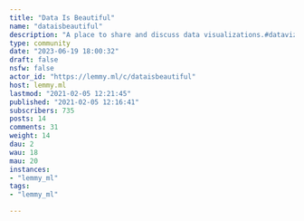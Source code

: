 ```yaml
---
title: "Data Is Beautiful" 
name: "dataisbeautiful"
description: "A place to share and discuss data visualizations.#dataviz"
type: community
date: "2023-06-19 18:00:32"
draft: false
nsfw: false
actor_id: "https://lemmy.ml/c/dataisbeautiful"
host: lemmy.ml
lastmod: "2021-02-05 12:21:45"
published: "2021-02-05 12:16:41"
subscribers: 735
posts: 14
comments: 31
weight: 14
dau: 2
wau: 18
mau: 20
instances:
- "lemmy_ml"
tags: 
- "lemmy_ml"

---
```

